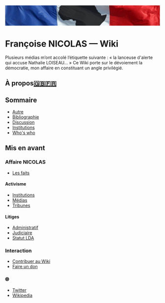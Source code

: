 ![image-mise-en-avant](_aux/francafr.png)

# Françoise NICOLAS — Wiki

Plusieurs médias m’ont accolé l’étiquette suivante : « la lanceuse d'alerte qui accuse Nathalie LOISEAU... » Ce Wiki porte sur le dévoiement la démocratie, mon affaire en constituant un angle privilégié.

## À propos[🇬🇧](./pages/en.md)[🇫🇷](./pages/fr.md)

## Sommaire
* [Autre](./pages/autre.md)
* [Bibliographie](./pages/bib.md)
* [Discussion](./pages/disc.md)
* [Institutions](./pages/instit.md)
* [Who's who](./pages/whoswho.md)

## Mis en avant
### <a id="fn"></a>Affaire NICOLAS
* [Les faits](./pages/faits.md)
#### <a id="activ"></a>Activisme
* [Institutions](./pages/activ.md)
* [Médias](./pages/medias.md)
* [Tribunes](./pages/tribunes.md)
#### <a id="litiges"></a>Litiges
* [Administratif](./pages/ordrea.md#fn)
* [Judiciaire](./pages/ordrej.md#fn)
* [Statut LDA](./pages/reqlda.md)

### <a id="interact"></a>Interaction
* [Contribuer au Wiki](./pages/contrib.md)
* [Faire un don](./pages/don.md)

### <a id="voiraussi"></a>🌐
* [Twitter](https://twitter.com/FranoiseNicolas)
* [Wikipedia](https://fr.wikipedia.org/wiki/Fran%C3%A7oise_Nicolas_(diplomate))
